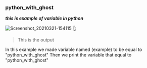 
### **python_with_ghost**
**_this is example of variable in python_**

![Screenshot_20210321-154115](https://user-images.githubusercontent.com/80626020/111906973-f743ba00-8a5b-11eb-84f7-b1eaf10e4d80.jpg)
            👆
> This is the output

In this example we made variable named (example) to 
be equal to "python_with_ghost"
Then we print the variable that equal to "python_with_ghost"
